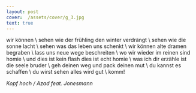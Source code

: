 ```yaml
---
layout: post
cover:  /assets/cover/g_3.jpg
text: true
---
```

wir können \\
sehen wie der frühling den winter verdrängt \\
sehen wie die sonne lacht \\
sehen was das leben uns schenkt \\
wir können alte dramen begraben \\
lass uns neue wege beschreiten \\
wo wir wieder im reinen sind homie \\
und dies ist kein flash dies ist echt homie \\
was ich dir erzähle ist die seele bruder \\
geh deinen weg und pack deinen mut \\
du kannst es schaffen \\
du wirst sehen alles wird gut \\
komm!

_Kopf hoch / Azad feat. Jonesmann_